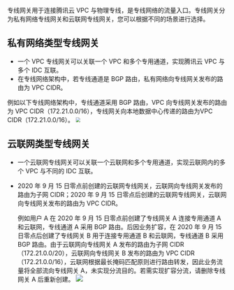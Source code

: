 专线网关用于连接腾讯云 VPC 与物理专线，是专线网络的流量入口。专线网关分为私有网络专线网关和云联网专线网关，您可以根据不同的场景进行选择。

## 私有网络类型专线网关
- 一个 VPC 专线网关可以关联一个 VPC 和多个专用通道，实现腾讯云 VPC 与多个 IDC 互联。
- 在专线网络架构中，若专线通道是 BGP 路由，私有网络向专线网关发布的路由为 VPC CIDR。

 例如以下专线网络架构中，专线通道采用 BGP 路由，VPC 向专线网关发布的路由为 VPC CIDR（172.21.0.0/16），专线网关向本地数据中心传递的路由为VPC CIDR（172.21.0.0/16）。
  <img src="https://main.qcloudimg.com/raw/c44b231223e4260ce46ec4285f030d85.png" style="zoom:67%;" />

## 云联网类型专线网关
- 一个云联网专线网关可以关联一个云联网和多个专用通道，实现云联网内的多个 VPC 与不同的 IDC 互联。
- 2020 年 9 月 15 日零点前创建的云联网专线网关，云联网向专线网关发布的路由为子网 CIDR；2020 年 9 月 15 日零点后创建的云联网专线网关，云联网向专线网关发布的路由为 VPC CIDR。

  例如用户 A 在 2020 年 9 月 15 日零点前创建了专线网关 A 连接专用通道 A 和云联网，专线通道 A 采用 BGP 路由。后因业务扩容，在 2020 年 9 月 15 日零点后创建了专线网关 B 用于连接专用通道 B 和云联网，专线通道 B 采用 BGP 路由。由于云联网向专线网关 A 发布的路由为子网 CIDR（172.21.0.0/20），云联网向专线网关 B 发布的路由为 VPC CIDR（172.21.0.0/16），云联网根据最长掩码匹配原则进行路由转发，因此业务流量将全部流向专线网关 A，未实现分流目的。若需实现扩容分流，请删除专线网关 A 后重新创建。
![](https://main.qcloudimg.com/raw/92a749728e0e11583d590e4d7c1a9eef.png)
